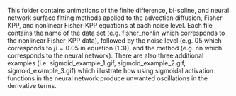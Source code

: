 This folder contains animations of the finite difference, bi-spline, and neural network surface fitting methods applied to the advection diffusion, Fisher-KPP, and nonlinear Fisher-KPP equations at each noise level.
Each file contains the name of the data set (e.g. fisher_nonlin which corresponds to the nonlinear Fisher-KPP data), followed by the noise level (e.g. 05 which corresponds to $\beta = 0.05$ in equation (1.3)), and the method (e.g. nn which corresponds to the neural network).
There are also three additional examples (i.e. sigmoid_example_1.gif, sigmoid_example_2.gif, sigmoid_example_3.gif) which illustrate how using sigmoidal activation functions in the neural network produce unwanted oscillations in the derivative terms.
